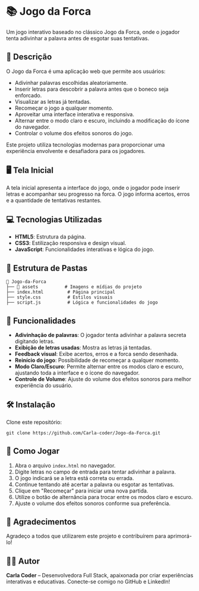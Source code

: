 # 📚 Jogo da Forca

Um jogo interativo baseado no clássico Jogo da Forca, onde o jogador tenta adivinhar a palavra antes de esgotar suas tentativas.

## 🌟 Descrição
O Jogo da Forca é uma aplicação web que permite aos usuários:

- Adivinhar palavras escolhidas aleatoriamente.
- Inserir letras para descobrir a palavra antes que o boneco seja enforcado.
- Visualizar as letras já tentadas.
- Recomeçar o jogo a qualquer momento.
- Aproveitar uma interface interativa e responsiva.
- Alternar entre o modo claro e escuro, incluindo a modificação do ícone do navegador.
- Controlar o volume dos efeitos sonoros do jogo.

Este projeto utiliza tecnologias modernas para proporcionar uma experiência envolvente e desafiadora para os jogadores.

## 🖥️ Tela Inicial
A tela inicial apresenta a interface do jogo, onde o jogador pode inserir letras e acompanhar seu progresso na forca. O jogo informa acertos, erros e a quantidade de tentativas restantes.

## 💻 Tecnologias Utilizadas
- **HTML5**: Estrutura da página.
- **CSS3**: Estilização responsiva e design visual.
- **JavaScript**: Funcionalidades interativas e lógica do jogo.

## 📂 Estrutura de Pastas
```
📂 Jogo-da-Forca
├── 📁 assets          # Imagens e mídias do projeto
├── index.html         # Página principal
├── style.css          # Estilos visuais
├── script.js          # Lógica e funcionalidades do jogo
```

## 🎯 Funcionalidades
- **Adivinhação de palavras**: O jogador tenta adivinhar a palavra secreta digitando letras.
- **Exibição de letras usadas**: Mostra as letras já tentadas.
- **Feedback visual**: Exibe acertos, erros e a forca sendo desenhada.
- **Reinício do jogo**: Possibilidade de recomeçar a qualquer momento.
- **Modo Claro/Escuro**: Permite alternar entre os modos claro e escuro, ajustando toda a interface e o ícone do navegador.
- **Controle de Volume**: Ajuste do volume dos efeitos sonoros para melhor experiência do usuário.

## 🛠️ Instalação
Clone este repositório:
```
git clone https://github.com/Carla-coder/Jogo-da-Forca.git
```

## 🚀 Como Jogar
1. Abra o arquivo `index.html` no navegador.
2. Digite letras no campo de entrada para tentar adivinhar a palavra.
3. O jogo indicará se a letra está correta ou errada.
4. Continue tentando até acertar a palavra ou esgotar as tentativas.
5. Clique em "Recomeçar" para iniciar uma nova partida.
6. Utilize o botão de alternância para trocar entre os modos claro e escuro.
7. Ajuste o volume dos efeitos sonoros conforme sua preferência.

## 🙏 Agradecimentos
Agradeço a todos que utilizarem este projeto e contribuírem para aprimorá-lo!

## 👩‍💻 Autor
**Carla Coder** – Desenvolvedora Full Stack, apaixonada por criar experiências interativas e educativas. Conecte-se comigo no GitHub e LinkedIn!

